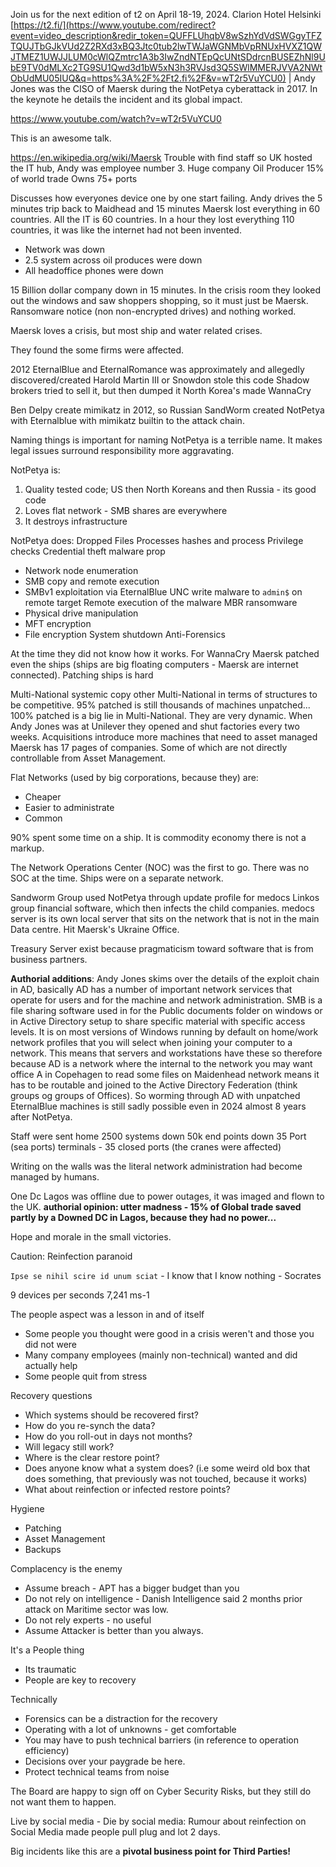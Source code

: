 

Join us for the next edition of t2 on April 18-19, 2024. Clarion Hotel Helsinki [https://t2.fi/](https://www.youtube.com/redirect?event=video_description&redir_token=QUFFLUhqbV8wSzhYdVdSWGgyTFZTQUJTbGJkVUd2Z2RXd3xBQ3Jtc0tub2lwTWJaWGNMbVpRNUxHVXZ1QWJTMEZ1UWJJLUM0cWlQZmtrc1A3b3IwZndNTEpQcUNtSDdrcnBUSEZhNl9UbE9TV0dMLXc2TG9SU1Qwd3d1bW5xN3h3RVJsd3Q5SWlMMERJVVA2NWtObUdMU05IUQ&q=https%3A%2F%2Ft2.fi%2F&v=wT2r5VuYCU0) | Andy Jones was the CISO of Maersk during the NotPetya cyberattack in 2017. In the keynote he details the incident and its global impact.

https://www.youtube.com/watch?v=wT2r5VuYCU0

This is an awesome talk.


https://en.wikipedia.org/wiki/Maersk 
Trouble with find staff so UK hosted the IT hub, Andy was employee number 3. 
Huge company
Oil Producer
15% of world trade
Owns 75+ ports

Discusses how everyones device one by one start failing. Andy drives the 5 minutes trip back to Maidhead and 15 minutes Maersk lost everything in 60 countries. All the IT is 60 countries. In a hour they lost everything 110 countries, it was like the internet had not been invented. 
- Network was down
- 2.5 system across oil produces were down
- All headoffice phones were down

15 Billion dollar company down in 15 minutes. In the crisis room they looked out the windows and saw shoppers shopping, so it must just be Maersk. Ransomware notice (non non-encrypted drives) and nothing worked.


Maersk loves a crisis, but most ship and water related crises.

They found the  some firms were affected.

2012 EternalBlue and EternalRomance was approximately and allegedly discovered/created
Harold Martin III or Snowdon stole this code
Shadow brokers tried to sell it, but then dumped it
North Korea's made WannaCry

Ben Delpy create mimikatz in 2012, so Russian SandWorm created NotPetya with Eternalblue with mimikatz builtin to the attack chain.

Naming things is important for naming NotPetya is a terrible name. It makes legal issues surround responsibility more aggravating.

NotPetya is:
1. Quality tested code; US then North Koreans and then Russia - its good code
2. Loves flat network - SMB shares are everywhere
3. It destroys infrastructure

NotPetya does:
Dropped Files
Processes hashes and process Privilege checks
Credential theft
malware prop
- Network node enumeration
- SMB copy and remote execution
- SMBv1 exploitation via EternalBlue
UNC write malware to `admin$` on remote target
Remote execution of the malware
MBR ransomware
- Physical drive manipulation
- MFT encryption
- File encryption
System shutdown
Anti-Forensics

At the time they did not know how it works. For WannaCry Maersk patched even the ships (ships are big floating computers - Maersk are internet connected). Patching ships is hard

Multi-National systemic copy other Multi-National in terms of structures to be competitive. 95% patched is still thousands of machines unpatched... 100% patched is a big lie in Multi-National. They are very dynamic. When Andy Jones was at Unilever they opened and shut factories every two weeks. Acquisitions introduce more machines that need to asset managed Maersk has 17 pages of companies. Some of which are not directly controllable from Asset Management.

Flat Networks (used by big corporations, because they) are:
- Cheaper
- Easier to administrate
- Common

90% spent some time on a ship. It is commodity economy there is not a markup.

The Network Operations Center (NOC) was the first to go. There was no SOC at the time. Ships were on a separate network.

Sandworm Group used NotPetya through update profile for medocs Linkos group financial software, which then infects the child companies. medocs server is its own local server that sits on the network that is not in the main Data centre. Hit Maersk's Ukraine Office. 

Treasury Server exist because pragmaticism toward software that is from business partners.

**Authorial additions**: Andy Jones skims over the details of the exploit chain in AD, basically AD has a number of important network services that operate for users and for the machine and network administration. SMB is a file sharing software used in for the Public documents folder on windows or in Active Directory setup to share specific material with specific access levels. It is on most versions of Windows running by default on home/work network profiles that you will select when joining your computer to a network. This means that servers and workstations have these so therefore because AD is a network where the internal to the network you may want office A in Copehagen to read some files on Maidenhead network means it has to be routable and joined to the Active Directory Federation (think groups og groups of Offices). So worming through AD with unpatched EternalBlue machines is still sadly possible even in 2024 almost 8 years after NotPetya.

Staff were sent home
2500 systems down
50k end points down
35 Port (sea ports) terminals - 35 closed ports (the cranes were affected) 


Writing on the walls was the literal network administration had become managed by humans. 

One Dc Lagos was offline due to power outages, it was imaged and flown to the UK. **authorial opinion: utter madness - 15% of Global trade saved partly by a Downed DC in Lagos, because they had no power...** 

Hope and morale in the small victories.

Caution: Reinfection paranoid

`Ipse se nihil scire id unum sciat` - I know that I know nothing - Socrates

9 devices per seconds
7,241 ms-1 

The people aspect was a lesson in and of itself
- Some people you thought were good in a crisis weren't and those you did not were
- Many company employees (mainly non-technical) wanted and did actually help
- Some people quit from stress 

Recovery questions
- Which systems should be recovered first?
- How do you re-synch the data?
- How do you roll-out in days not months?
- Will legacy still work?
- Where is the clear restore point?
- Does anyone know what a system does? (i.e some weird old box that does something, that previously was not touched, because it works)
- What about reinfection or infected restore points?

Hygiene
- Patching
- Asset Management
- Backups

Complacency is the enemy
- Assume breach - APT has a bigger budget than you
- Do not rely on intelligence - Danish Intelligence said 2 months prior attack on Maritime sector was low.
- Do not rely experts - no useful 
- Assume Attacker is better than you always.

It's a People thing
- Its traumatic
- People are key to recovery

Technically
- Forensics can be a distraction for the recovery 
- Operating with a lot of unknowns - get comfortable 
- You may have to push technical barriers (in reference to operation efficiency)
- Decisions over your paygrade be here.
- Protect technical teams from noise

The Board are happy to sign off on Cyber Security Risks, but they still do not want them to happen.


Live by social media - Die by social media: Rumour about reinfection on Social Media made people pull plug and lot 2 days.

Big incidents like this are a **pivotal business point for Third Parties!**